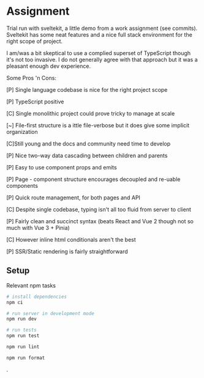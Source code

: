 # Assignment
Trial run with sveltekit, a little demo from a work assignment (see commits).
Sveltekit has some neat features and a nice full stack environment for the right scope of project.

I am/was a bit skeptical to use a complied superset of TypeScript though it's not too invasive.
I do not generally agree with that approach but it was a pleasant enough dev experience.

Some Pros 'n Cons:

[P] Single language codebase is nice for the right project scope

[P] TypeScript positive

[C] Single monolithic project could prove tricky to manage at scale

[~] File-first structure is a ittle file-verbose but it does give some implicit organization

[C]Still young and the docs and community need time to develop

[P] Nice two-way data cascading between children and parents

[P] Easy to use component props and emits

[P] Page - component structure encourages decoupled and re-uable components

[P] Quick route management, for both pages and API

[C] Despite single codebase, typing isn't all too fluid from server to client

[P] Fairly clean and succinct syntax (beats React and Vue 2 though not so much with Vue 3 + Pinia)

  [C] However inline html conditionals aren't the best
  
[P] SSR/Static rendering is fairly straightforward


## Setup

Relevant npm tasks

```bash
# install dependencies
npm ci

# run server in development mode
npm run dev

# run tests
npm run test

npm run lint

npm run format
```
.
